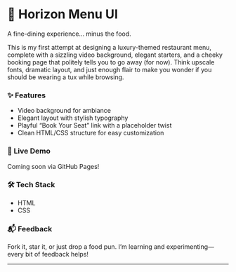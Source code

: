 # 🍷 Horizon Menu UI

A fine-dining experience... minus the food.

This is my first attempt at designing a luxury-themed restaurant menu, complete with a sizzling video background, elegant starters, and a cheeky booking page that politely tells you to go away (for now). Think upscale fonts, dramatic layout, and just enough flair to make you wonder if you should be wearing a tux while browsing.

### ✨ Features
- Video background for ambiance
- Elegant layout with stylish typography
- Playful “Book Your Seat” link with a placeholder twist
- Clean HTML/CSS structure for easy customization

### 🚀 Live Demo
Coming soon via GitHub Pages!

### 🛠️ Tech Stack
- HTML
- CSS

### 📬 Feedback
Fork it, star it, or just drop a food pun. I’m learning and experimenting—every bit of feedback helps!

---
